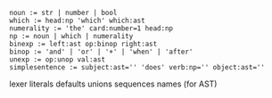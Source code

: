 
```ebnf
noun := str | number | bool
which := head:np 'which' which:ast
numerality := 'the' card:number=1 head:np
np := noun | which | numerality
binexp := left:ast op:binop right:ast
binop := 'and' | 'or' | '+' | 'when' | 'after'
unexp := op:unop val:ast 
simplesentence := subject:ast='' 'does' verb:np='' object:ast=''
```

lexer
literals
defaults
unions
sequences
names (for AST)
